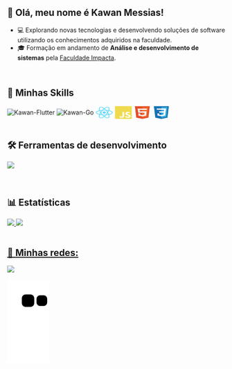 
## 🖖 Olá, meu nome é <strong>Kawan Messias!</strong>

- 💻 Explorando novas tecnologias e desenvolvendo soluções de software utilizando os conhecimentos adquiridos na faculdade.
- 🎓 Formação em andamento de **Análise e desenvolvimento de sistemas** pela <a href="https://www.impacta.edu.br/graduacao" target="_blank">Faculdade Impacta</a>.

<br>

## 🚀 Minhas Skills
<div style="display: inline_block">
  <img align="center" alt="Kawan-Flutter" height="30" width="40" src="https://cdn.jsdelivr.net/gh/devicons/devicon/icons/flutter/flutter-original.svg">
  <img align="center" alt="Kawan-Go" height="90" width="40" src="https://cdn.jsdelivr.net/gh/devicons/devicon/icons/go/go-original-wordmark.svg">
  <img align="center" alt="Kawan-React" height="30" width="40" src="https://raw.githubusercontent.com/devicons/devicon/master/icons/react/react-original.svg">
  <img align="center" alt="Kawan-Js" height="30" width="40" src="https://raw.githubusercontent.com/devicons/devicon/master/icons/javascript/javascript-plain.svg">
  <img align="center" alt="Kawan-HTML" height="30" width="40" src="https://raw.githubusercontent.com/devicons/devicon/master/icons/html5/html5-original.svg">
  <img align="center" alt="Kawan-CSS" height="30" width="40" src="https://raw.githubusercontent.com/devicons/devicon/master/icons/css3/css3-original.svg">
</div>

<br>

## 🛠️ Ferramentas de desenvolvimento
<p align="left">
  <a href="https://skillicons.dev">
    <img src="https://skillicons.dev/icons?i=vscode,git," />
  </a>
</p>

<br>

## 📊 Estatísticas
<div align="flex">
  <a href="https://github.com/Kawan02">
  <img height="180em" src="https://github-readme-stats.vercel.app/api?username=kawan02&show_icons=true&theme=dark&include_all_commits=true&count_private=true"/>
  <img height="180em" src="https://github-readme-stats.vercel.app/api/top-langs/?username=Kawan02&layout=compact&langs_count=7&theme=dark"/>
</div>

<br>

## 🛜 Minhas redes:
<div>
  <a href="https://www.linkedin.com/in/kawan-messias-230093203/" target="_blank"><img src="https://img.shields.io/badge/-LinkedIn-%230077B5?style=for-the-badge&logo=linkedin&logoColor=white" target="_blank"></a> 
<br>
  
  ![Snake animation](https://github.com/kawan02/kawan02/blob/output/github-contribution-grid-snake.svg)
  
</div>


